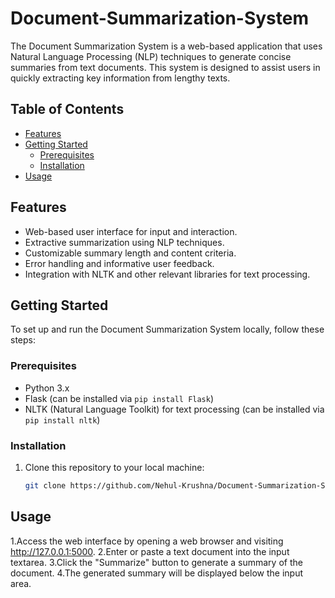 # Document-Summarization-System

The Document Summarization System is a web-based application that uses Natural Language Processing (NLP) techniques to generate concise summaries from text documents. This system is designed to assist users in quickly extracting key information from lengthy texts.

## Table of Contents

- [Features](#features)
- [Getting Started](#getting-started)
  - [Prerequisites](#prerequisites)
  - [Installation](#installation)
- [Usage](#usage)

## Features

- Web-based user interface for input and interaction.
- Extractive summarization using NLP techniques.
- Customizable summary length and content criteria.
- Error handling and informative user feedback.
- Integration with NLTK and other relevant libraries for text processing.

## Getting Started

To set up and run the Document Summarization System locally, follow these steps:

### Prerequisites

- Python 3.x
- Flask (can be installed via `pip install Flask`)
- NLTK (Natural Language Toolkit) for text processing (can be installed via `pip install nltk`)

### Installation

1. Clone this repository to your local machine:

   ```bash
   git clone https://github.com/Nehul-Krushna/Document-Summarization-System.git

## Usage
1.Access the web interface by opening a web browser and visiting http://127.0.0.1:5000.
2.Enter or paste a text document into the input textarea.
3.Click the "Summarize" button to generate a summary of the document.
4.The generated summary will be displayed below the input area.
  
